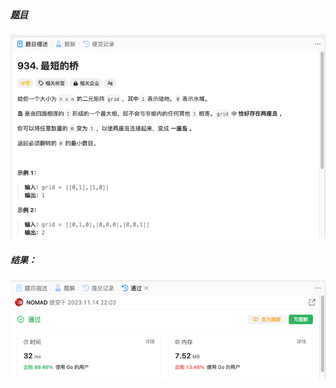 ##### [题目](https://leetcode.cn/problems/shortest-bridge/description/)
![pic](img.png)
##### 结果：
![pic](result.png)